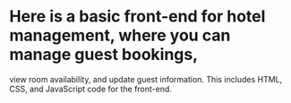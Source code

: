 # Here is a basic front-end for hotel management, where you can manage guest bookings, 
view room availability, and update guest information. This includes HTML, CSS, and JavaScript code for the front-end.
